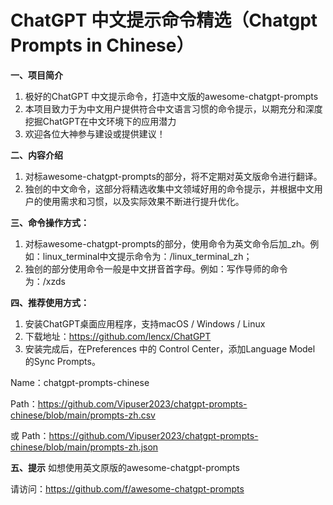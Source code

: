 # ChatGPT 中文提示命令精选（Chatgpt Prompts in Chinese）

**一、项目简介**

1. 极好的ChatGPT 中文提示命令，打造中文版的awesome-chatgpt-prompts
2. 本项目致力于为中文用户提供符合中文语言习惯的命令提示，以期充分和深度挖掘ChatGPT在中文环境下的应用潜力
3. 欢迎各位大神参与建设或提供建议！

**二、内容介绍**

1. 对标awesome-chatgpt-prompts的部分，将不定期对英文版命令进行翻译。
2. 独创的中文命令，这部分将精选收集中文领域好用的命令提示，并根据中文用户的使用需求和习惯，以及实际效果不断进行提升优化。

**三、命令操作方式：**

1. 对标awesome-chatgpt-prompts的部分，使用命令为英文命令后加_zh。例如：linux_terminal中文提示命令为：/linux_terminal_zh；
2. 独创的部分使用命令一般是中文拼音首字母。例如：写作导师的命令为：/xzds

**四、推荐使用方式：**

1. 安装ChatGPT桌面应用程序，支持macOS / Windows / Linux
2. 下载地址：https://github.com/lencx/ChatGPT
3. 安装完成后，在Preferences 中的 Control Center，添加Language Model 的Sync Prompts。

Name：chatgpt-prompts-chinese

Path：https://github.com/Vipuser2023/chatgpt-prompts-chinese/blob/main/prompts-zh.csv

或
Path：https://github.com/Vipuser2023/chatgpt-prompts-chinese/blob/main/prompts-zh.json

**五、提示**
如想使用英文原版的awesome-chatgpt-prompts 

请访问：https://github.com/f/awesome-chatgpt-prompts
